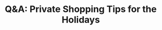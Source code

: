 ---
title: "Q&A: Private Shopping Tips for the Holidays"
description: "Q&A201: Tips to shop privately online with the holidays approaching, private investment funds entering the Monero space, and is your SSID trackable? "
datePublished: 2024-10-30
dateUpdated: 2024-10-30
linkYouTube: "https://www.youtube.com/watch?v=FsOeABnuzOQ"
linkForum: "https://discuss.techlore.tech/t/q-a-private-shopping-tips-for-the-holidays/10517"
linkPeerTube: "https://neat.tube/w/u7tmPjLoJ6kL37RschgEdv"
tags: ["SR","shopping"]
---